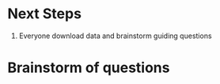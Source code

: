 # Next Steps

1. Everyone download data and brainstorm guiding questions

# Brainstorm of questions
